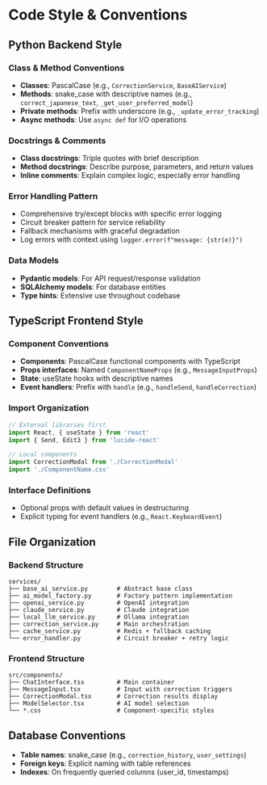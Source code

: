 # Code Style & Conventions

## Python Backend Style

### Class & Method Conventions
- **Classes**: PascalCase (e.g., `CorrectionService`, `BaseAIService`)
- **Methods**: snake_case with descriptive names (e.g., `correct_japanese_text`, `_get_user_preferred_model`)
- **Private methods**: Prefix with underscore (e.g., `_update_error_tracking`)
- **Async methods**: Use `async def` for I/O operations

### Docstrings & Comments
- **Class docstrings**: Triple quotes with brief description
- **Method docstrings**: Describe purpose, parameters, and return values
- **Inline comments**: Explain complex logic, especially error handling

### Error Handling Pattern
- Comprehensive try/except blocks with specific error logging
- Circuit breaker pattern for service reliability
- Fallback mechanisms with graceful degradation
- Log errors with context using `logger.error(f"message: {str(e)}")`

### Data Models
- **Pydantic models**: For API request/response validation
- **SQLAlchemy models**: For database entities
- **Type hints**: Extensive use throughout codebase

## TypeScript Frontend Style

### Component Conventions
- **Components**: PascalCase functional components with TypeScript
- **Props interfaces**: Named `ComponentNameProps` (e.g., `MessageInputProps`)
- **State**: useState hooks with descriptive names
- **Event handlers**: Prefix with `handle` (e.g., `handleSend`, `handleCorrection`)

### Import Organization
```typescript
// External libraries first
import React, { useState } from 'react'
import { Send, Edit3 } from 'lucide-react'

// Local components
import CorrectionModal from './CorrectionModal'
import './ComponentName.css'
```

### Interface Definitions
- Optional props with default values in destructuring
- Explicit typing for event handlers (e.g., `React.KeyboardEvent`)

## File Organization

### Backend Structure
```
services/
├── base_ai_service.py        # Abstract base class
├── ai_model_factory.py       # Factory pattern implementation  
├── openai_service.py         # OpenAI integration
├── claude_service.py         # Claude integration
├── local_llm_service.py      # Ollama integration
├── correction_service.py     # Main orchestration
├── cache_service.py          # Redis + fallback caching
└── error_handler.py          # Circuit breaker + retry logic
```

### Frontend Structure
```
src/components/
├── ChatInterface.tsx         # Main container
├── MessageInput.tsx          # Input with correction triggers
├── CorrectionModal.tsx       # Correction results display
├── ModelSelector.tsx         # AI model selection
└── *.css                     # Component-specific styles
```

## Database Conventions
- **Table names**: snake_case (e.g., `correction_history`, `user_settings`)
- **Foreign keys**: Explicit naming with table references
- **Indexes**: On frequently queried columns (user_id, timestamps)